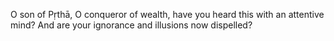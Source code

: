 O son of Pṛthā, O conqueror of wealth, have you heard this with an attentive mind? And are your ignorance and illusions now dispelled?